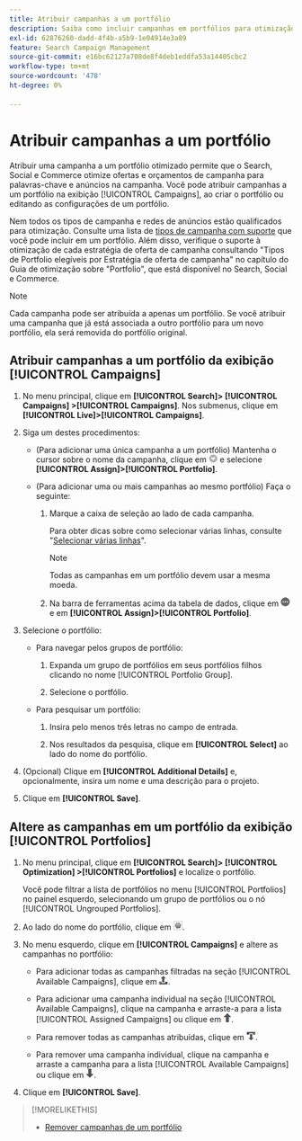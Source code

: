 ```yaml
---
title: Atribuir campanhas a um portfólio
description: Saiba como incluir campanhas em portfólios para otimização.
exl-id: 62876260-dadd-4f4b-a5b9-1e04914e3a89
feature: Search Campaign Management
source-git-commit: e16bc62127a708de8f4deb1eddfa53a14405cbc2
workflow-type: tm+mt
source-wordcount: '478'
ht-degree: 0%

---
```


# Atribuir campanhas a um portfólio

Atribuir uma campanha a um portfólio otimizado permite que o Search, Social e Commerce otimize ofertas e orçamentos de campanha para palavras-chave e anúncios na campanha. Você pode atribuir campanhas a um portfólio na exibição [!UICONTROL Campaigns], ao criar o portfólio ou editando as configurações de um portfólio.

Nem todos os tipos de campanha e redes de anúncios estão qualificados para otimização. Consulte uma lista de [tipos de campanha com suporte](/help/search-social-commerce/introduction/supported-inventory.md) que você pode incluir em um portfólio. Além disso, verifique o suporte à otimização de cada estratégia de oferta de campanha consultando &quot;Tipos de Portfolio elegíveis por Estratégia de oferta de campanha&quot; no capítulo do Guia de otimização sobre &quot;Portfolio&quot;, que está disponível no Search, Social e Commerce.<!-- verify convention for referencing Optimization Guide here -->

>[!NOTE]
>
>Cada campanha pode ser atribuída a apenas um portfólio. Se você atribuir uma campanha que já está associada a outro portfólio para um novo portfólio, ela será removida do portfólio original.

## Atribuir campanhas a um portfólio da exibição [!UICONTROL Campaigns]

1. No menu principal, clique em **[!UICONTROL Search]> [!UICONTROL Campaigns] >[!UICONTROL Campaigns]**. Nos submenus, clique em **[!UICONTROL Live]>[!UICONTROL Campaigns]**.

1. Siga um destes procedimentos:

   * (Para adicionar uma única campanha a um portfólio) Mantenha o cursor sobre o nome da campanha, clique em ![Botão Menu](/help/search-social-commerce/assets/arrow-dropdown-menu.png "Botão Menu") e selecione **[!UICONTROL Assign]>[!UICONTROL Portfolio]**.

   * (Para adicionar uma ou mais campanhas ao mesmo portfólio) Faça o seguinte:

      1. Marque a caixa de seleção ao lado de cada campanha.

         Para obter dicas sobre como selecionar várias linhas, consulte &quot;[Selecionar várias linhas](/help/search-social-commerce/common-tasks/navigation-editing-selection/multiple-rows-select.md)&quot;.

         >[!NOTE]
         >
         >Todas as campanhas em um portfólio devem usar a mesma moeda.

      1. Na barra de ferramentas acima da tabela de dados, clique em ![Mais](/help/search-social-commerce/assets/more.png "Mais") e em **[!UICONTROL Assign]>[!UICONTROL Portfolio]**.

1. Selecione o portfólio:

   * Para navegar pelos grupos de portfólio:

      1. Expanda um grupo de portfólios em seus portfólios filhos clicando no nome [!UICONTROL Portfolio Group].

      1. Selecione o portfólio.

   * Para pesquisar um portfólio:

      1. Insira pelo menos três letras no campo de entrada.

      1. Nos resultados da pesquisa, clique em **[!UICONTROL Select]** ao lado do nome do portfólio.

1. (Opcional) Clique em **[!UICONTROL Additional Details]** e, opcionalmente, insira um nome e uma descrição para o projeto.

1. Clique em **[!UICONTROL Save]**.

## Altere as campanhas em um portfólio da exibição [!UICONTROL Portfolios]

1. No menu principal, clique em **[!UICONTROL Search]> [!UICONTROL Optimization] >[!UICONTROL Portfolios]** e localize o portfólio.

   Você pode filtrar a lista de portfólios no menu [!UICONTROL Portfolios] no painel esquerdo, selecionando um grupo de portfólios ou o nó [!UICONTROL Ungrouped Portfolios].

1. Ao lado do nome do portfólio, clique em ![Botão Exibir/editar configurações](/help/search-social-commerce/assets/settings.png "Botão Exibir/editar configurações").

1. No menu esquerdo, clique em **[!UICONTROL Campaigns]** e altere as campanhas no portfólio:

   * Para adicionar todas as campanhas filtradas na seção [!UICONTROL Available Campaigns], clique em ![Atribuir todas as campanhas ao portfólio](/help/search-social-commerce/assets/arrow-assign-all.png "Atribuir todas as campanhas ao portfólio").

   * Para adicionar uma campanha individual na seção [!UICONTROL Available Campaigns], clique na campanha e arraste-a para a lista [!UICONTROL Assigned Campaigns] ou clique em ![Atribuir campanha ao portfólio](/help/search-social-commerce/assets/arrow-assign.png "Atribuir campanha ao portfólio").

   * Para remover todas as campanhas atribuídas, clique em ![Remover todas as campanhas do portfólio](/help/search-social-commerce/assets/arrow-remove-all.png "Remover todas as campanhas do portfólio").

   * Para remover uma campanha individual, clique na campanha e arraste a campanha para a lista [!UICONTROL Available Campaigns] ou clique em ![Remover campanha do portfólio](/help/search-social-commerce/assets/arrow-remove.png "Remover campanha do portfólio").

1. Clique em **[!UICONTROL Save]**.

>[!MORELIKETHIS]
>
>* [Remover campanhas de um portfólio](/help/search-social-commerce/campaign-management/campaign-remove-from-portfolio.md)
